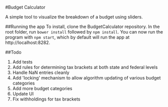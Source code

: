 #Budget Calculator

A simple tool to visualize the breakdown of a budget using sliders.

##Running the app
To install, clone the BudgetCalculator repository. In the root folder, run ```bower install``` followed by ```npm install```. You can now run the program with ```npm start```, which by default will run the app at http://localhost:8282.

##Todo
1. Add tests
2. Add rules for determining tax brackets at both state and federal levels
3. Handle NaN entries cleanly
4. Add 'locking' mechanism to allow algorithm updating of various budget categories
5. Add more budget categories
6. Update UI
7. Fix withholdings for tax brackets

